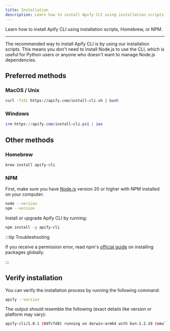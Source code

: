 ```yaml
---
title: Installation
description: Learn how to install Apify CLI using installation scripts, Homebrew, or NPM.
---
```


Learn how to install Apify CLI using installation scripts, Homebrew, or NPM.

---

The recommended way to install Apify CLI is by using our installation scripts. This means you don't need to install Node.js to use the CLI, which is useful for Python users or anyone who doesn't want to manage Node.js dependencies.

## Preferred methods

### MacOS / Unix

```bash
curl -fsSL https://apify.com/install-cli.sh | bash
```

### Windows

```powershell
irm https://apify.com/install-cli.ps1 | iex
```

## Other methods

### Homebrew

```bash
brew install apify-cli
```

### NPM

First, make sure you have [Node.js](https://nodejs.org) version 20 or higher with NPM installed on your computer:

```bash showLineNumbers
node --version
npm --version
```

Install or upgrade Apify CLI by running:

```bash
npm install -g apify-cli
```

:::tip Troubleshooting

If you receive a permission error, read npm's [official guide](https://docs.npmjs.com/resolving-eacces-permissions-errors-when-installing-packages-globally) on installing packages globally.

:::

## Verify installation

You can verify the installation process by running the following command:

```bash
apify --version
```

The output should resemble the following (exact details like version or platform may vary):

```bash
apify-cli/1.0.1 (0dfcfd8) running on darwin-arm64 with bun-1.2.19 (emulating node 24.3.0), installed via bundle
```
